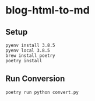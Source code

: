 # blog-html-to-md

## Setup

```
pyenv install 3.8.5
pyenv local 3.8.5
brew install poetry
poetry install
```

## Run Conversion

```
poetry run python convert.py
```
